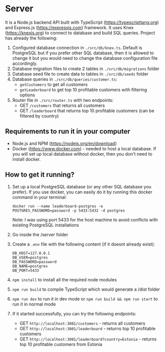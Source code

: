 # Server

It is a Node.js backend API built with TypeScript (https://typescriptlang.org) and Express.js (https://expressjs.com) framework. It uses Knex (https://knexjs.org) to connect to database and build SQL queries. Project has already the following:
1) Configured database connection in `./src/db/knex.ts`. Default is PostgreSQL but if you prefer other SQL database, then it is allowed to change it but you would need to change the database configuration file accordingly.
2) Database migration files to create 2 tables in `./src/db/migrations` folder
3) Database seed file to create data to tables in `./src/db/seeds` folder
4) Database queries in `./src/db/queries/customer.ts`:
   - `getCustomers` to get all customers
   - `getLeaderboard` to get top 10 profitable customers with filtering options
5) Router file in `./src/router.ts` with two endpoints:
   - GET `/customers` that returns all customers
   - GET `/leaderboard` that returns top 10 profitable customers (can be filtered by country)

## Requirements to run it in your computer
* Node.js and NPM (https://nodejs.org/en/download)
* Docker (https://www.docker.com) - needed to host a local database. If you will set up local database without docker, then you don't need to install docker.

## How to get it running?
1) Set up a local PostgreSQL database (or any other SQL database you prefer). If you use docker, you can easily do it by running this docker command in your terminal:
   ```
   docker run --name leaderboard-postgres -e POSTGRES_PASSWORD=password -p 5433:5432 -d postgres
   ```
   Note: I was using port 5433 for the host machine to avoid conflicts with existing PostgreSQL installations

2) Go inside the /server folder
3) Create a `.env` file with the following content (if it doesnt already exist):
   ```
   DB_HOST=127.0.0.1
   DB_USER=postgres
   DB_PASSWORD=password
   DB_NAME=postgres
   DB_PORT=5433
   ```
4) `npm install` to install all the required node modules
5) `npm run build` to compile TypeScript which would generate a /dist folder
6) `npm run dev` to run it in dev mode or `npm run build && npm run start` to run it in normal mode
7) If it started successfully, you can try the following endpoints:
   - GET `http://localhost:3001/customers` - returns all customers
   - GET `http://localhost:3001/leaderboard` - returns top 10 profitable customers
   - GET `http://localhost:3001/leaderboard?country=Estonia` - returns top 10 profitable customers from Estonia
